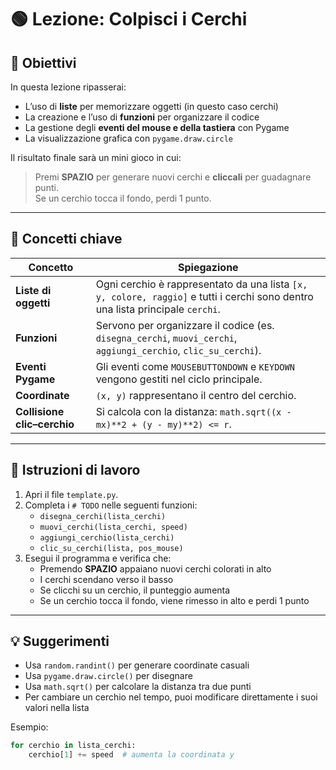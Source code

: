 # 🟢 Lezione: Colpisci i Cerchi

## 🎯 Obiettivi
In questa  lezione ripasserai:
- L’uso di **liste** per memorizzare oggetti (in questo caso cerchi)
- La creazione e l’uso di **funzioni** per organizzare il codice
- La gestione degli **eventi del mouse e della tastiera** con Pygame
- La visualizzazione grafica con `pygame.draw.circle`

Il risultato finale sarà un mini gioco in cui:
> Premi **SPAZIO** per generare nuovi cerchi e **cliccali** per guadagnare punti.  
> Se un cerchio tocca il fondo, perdi 1 punto.

---

## 🧠 Concetti chiave

| Concetto | Spiegazione |
|-----------|--------------|
| **Liste di oggetti** | Ogni cerchio è rappresentato da una lista `[x, y, colore, raggio]` e tutti i cerchi sono dentro una lista principale `cerchi`. |
| **Funzioni** | Servono per organizzare il codice (es. `disegna_cerchi`, `muovi_cerchi`, `aggiungi_cerchio`, `clic_su_cerchi`). |
| **Eventi Pygame** | Gli eventi come `MOUSEBUTTONDOWN` e `KEYDOWN` vengono gestiti nel ciclo principale. |
| **Coordinate** | `(x, y)` rappresentano il centro del cerchio. |
| **Collisione clic–cerchio** | Si calcola con la distanza: `math.sqrt((x - mx)**2 + (y - my)**2) <= r`. |

---

## 🧩 Istruzioni di lavoro

1. Apri il file `template.py`.
2. Completa i `# TODO` nelle seguenti funzioni:
   - `disegna_cerchi(lista_cerchi)`
   - `muovi_cerchi(lista_cerchi, speed)`
   - `aggiungi_cerchio(lista_cerchi)`
   - `clic_su_cerchi(lista, pos_mouse)`
3. Esegui il programma e verifica che:
   - Premendo **SPAZIO** appaiano nuovi cerchi colorati in alto
   - I cerchi scendano verso il basso
   - Se clicchi su un cerchio, il punteggio aumenta
   - Se un cerchio tocca il fondo, viene rimesso in alto e perdi 1 punto

---

## 💡 Suggerimenti

- Usa `random.randint()` per generare coordinate casuali
- Usa `pygame.draw.circle()` per disegnare
- Usa `math.sqrt()` per calcolare la distanza tra due punti
- Per cambiare un cerchio nel tempo, puoi modificare direttamente i suoi valori nella lista

Esempio:
```python
for cerchio in lista_cerchi:
    cerchio[1] += speed  # aumenta la coordinata y

